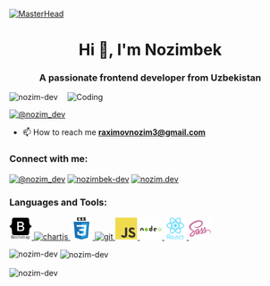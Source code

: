[![MasterHead](https://github.githubassets.com/images/modules/site/social-cards/github-social.png)]()
<h1 align="center">Hi 👋, I'm Nozimbek</h1>
<h3 align="center">A passionate frontend developer from Uzbekistan</h3>
<img align="right" alt="Coding" width="400" src="https://upload.wikimedia.org/wikipedia/commons/c/cc/Digital_rain_animation_medium_letters_shine.gif">

<p align="left"> <img src="https://komarev.com/ghpvc/?username=nozim-dev&label=Profile%20views&color=0e75b6&style=flat" alt="nozim-dev" /> </p>

<p align="left"> <a href="https://twitter.com/@nozim_dev" target="blank"><img src="https://img.shields.io/twitter/follow/@nozim_dev?logo=twitter&style=for-the-badge" alt="@nozim_dev" /></a> </p>

- 📫 How to reach me **raximovnozim3@gmail.com**

<h3 align="left">Connect with me:</h3>
<p align="left">
<a href="https://twitter.com/@nozim_dev" target="blank"><img align="center" src="https://raw.githubusercontent.com/rahuldkjain/github-profile-readme-generator/master/src/images/icons/Social/twitter.svg" alt="@nozim_dev" height="30" width="40" /></a>
<a href="https://linkedin.com/in/nozimbek-dev" target="blank"><img align="center" src="https://raw.githubusercontent.com/rahuldkjain/github-profile-readme-generator/master/src/images/icons/Social/linked-in-alt.svg" alt="nozimbek-dev" height="30" width="40" /></a>
<a href="https://t.me/nozim.dev" target="blank"><img align="center" src="https://raw.githubusercontent.com/rahuldkjain/github-profile-readme-generator/master/src/images/icons/Social/telegram.svg" alt="nozim.dev" height="30" width="40" /></a>
</p>

<h3 align="left">Languages and Tools:</h3>
<p align="left"> <a href="https://getbootstrap.com" target="_blank" rel="noreferrer"> <img src="https://raw.githubusercontent.com/devicons/devicon/master/icons/bootstrap/bootstrap-plain-wordmark.svg" alt="bootstrap" width="40" height="40"/> </a> <a href="https://www.chartjs.org" target="_blank" rel="noreferrer"> <img src="https://www.chartjs.org/media/logo-title.svg" alt="chartjs" width="40" height="40"/> </a> <a href="https://www.w3schools.com/css/" target="_blank" rel="noreferrer"> <img src="https://raw.githubusercontent.com/devicons/devicon/master/icons/css3/css3-original-wordmark.svg" alt="css3" width="40" height="40"/> </a> <a href="https://git-scm.com/" target="_blank" rel="noreferrer"> <img src="https://www.vectorlogo.zone/logos/git-scm/git-scm-icon.svg" alt="git" width="40" height="40"/> </a> <a href="https://developer.mozilla.org/en-US/docs/Web/JavaScript" target="_blank" rel="noreferrer"> <img src="https://raw.githubusercontent.com/devicons/devicon/master/icons/javascript/javascript-original.svg" alt="javascript" width="40" height="40"/> </a> <a href="https://nodejs.org" target="_blank" rel="noreferrer"> <img src="https://raw.githubusercontent.com/devicons/devicon/master/icons/nodejs/nodejs-original-wordmark.svg" alt="nodejs" width="40" height="40"/> </a> <a href="https://reactjs.org/" target="_blank" rel="noreferrer"> <img src="https://raw.githubusercontent.com/devicons/devicon/master/icons/react/react-original-wordmark.svg" alt="react" width="40" height="40"/> </a> <a href="https://sass-lang.com" target="_blank" rel="noreferrer"> <img src="https://raw.githubusercontent.com/devicons/devicon/master/icons/sass/sass-original.svg" alt="sass" width="40" height="40"/> </a> </p>

<p><img align="left" src="https://github-readme-stats.vercel.app/api/top-langs?username=nozim-dev&show_icons=true&locale=en&layout=compact" alt="nozim-dev" /></p>

<p>&nbsp;<img align="center" src="https://github-readme-stats.vercel.app/api?username=nozim-dev&show_icons=true&locale=en" alt="nozim-dev" /></p>

<p><img align="center" src="https://github-readme-streak-stats.herokuapp.com/?user=nozim-dev&" alt="nozim-dev" /></p>
